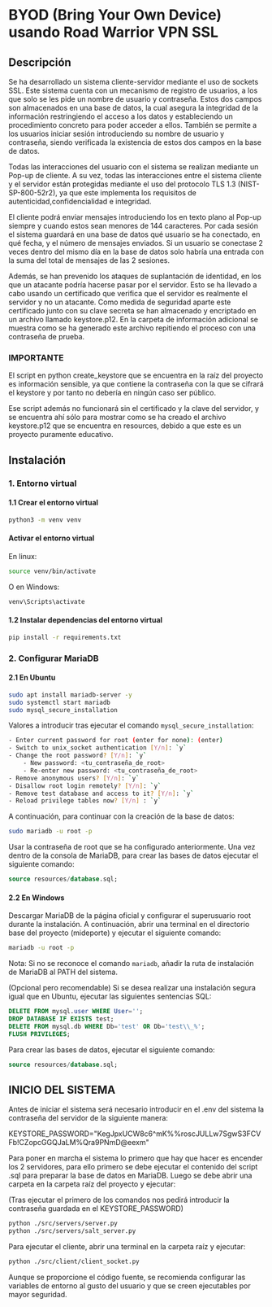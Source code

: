 # BYOD (Bring Your Own Device) usando Road Warrior VPN SSL

## Descripción

Se ha desarrollado un sistema cliente-servidor mediante el uso de sockets SSL. Este sistema cuenta con un mecanismo de registro de usuarios, a los que solo se les pide un nombre de usuario y contraseña. Estos dos campos son almacenados en una base de datos, la cual asegura la integridad de la información restringiendo el acceso a los datos y estableciendo un procedimiento concreto para poder acceder a ellos. También se permite a los usuarios iniciar sesión introduciendo su nombre de usuario y contraseña, siendo verificada la existencia de estos dos campos en la base de datos.

Todas las interacciones del usuario con el sistema se realizan mediante un Pop-up de cliente. A su vez, todas las interacciones entre el sistema cliente y el servidor están protegidas mediante el uso del protocolo TLS 1.3 (NIST-SP-800-52r2), ya que este implementa los requisitos de autenticidad,confidencialidad e integridad.

El cliente podrá enviar mensajes introduciendo los en texto plano al Pop-up siempre y cuando estos sean menores de 144 caracteres. Por cada sesión el sistema guardará en una base de datos qué usuario se ha conectado, en qué fecha, y el número de mensajes enviados. Si un usuario se conectase 2 veces dentro del mismo día en la base de datos solo habría una entrada con la suma del total de mensajes de las 2 sesiones.

Además, se han prevenido los ataques de suplantación de identidad, en los que un atacante podría hacerse pasar por el servidor. Esto se ha llevado a cabo usando un certificado que verifica que el servidor es realmente el servidor y no un atacante. Como medida de seguridad aparte este certificado junto con su clave secreta se han almacenado y encriptado en un archivo llamado keystore.p12. En la carpeta de información adicional se muestra como se ha generado este archivo repitiendo el proceso con una contraseña de prueba.


### IMPORTANTE

El script en python create_keystore que se encuentra en la raíz del proyecto es información sensible, ya que contiene la contraseña con la que se cifrará el keystore y por tanto no debería en ningún caso ser público. 

Ese script además no funcionará sin el certificado y la clave del servidor, y se encuentra ahí sólo para mostrar como se ha creado el archivo keystore.p12 que se encuentra en resources, debido a que este es un proyecto puramente educativo.


## Instalación

### 1. Entorno virtual
#### 1.1 Crear el entorno virtual
```bash
python3 -m venv venv
```
#### Activar el entorno virtual
En linux: 
```bash
source venv/bin/activate  
```
O en Windows: 

```bash
venv\Scripts\activate
```

#### 1.2 Instalar dependencias del entorno virtual
```bash
pip install -r requirements.txt
```

### 2. Configurar MariaDB
#### 2.1 En Ubuntu
```bash
sudo apt install mariadb-server -y
sudo systemctl start mariadb
sudo mysql_secure_installation
```
Valores a introducir tras ejecutar el comando `mysql_secure_installation`:
```bash
- Enter current password for root (enter for none): (enter)
- Switch to unix_socket authentication [Y/n]: `y`
- Change the root password? [Y/n]: `y`
    - New password: <tu_contraseña_de_root>
    - Re-enter new password: <tu_contraseña_de_root>
- Remove anonymous users? [Y/n]: `y`
- Disallow root login remotely? [Y/n]: `y` 
- Remove test database and access to it? [Y/n]: `y`
- Reload privilege tables now? [Y/n] : `y`
```
A continuación, para continuar con la creación de la base de datos:
```bash
sudo mariadb -u root -p
```
Usar la contraseña de root que se ha configurado anteriormente. Una vez dentro de la consola de MariaDB, para crear las bases de datos ejecutar el siguiente comando:
```sql
source resources/database.sql;
```

#### 2.2 En Windows
Descargar MariaDB de la página oficial y configurar el superusuario root durante la instalación. A continuación, abrir una terminal en el directorio base del proyecto (mideporte) y ejecutar el siguiente comando:
```bash
mariadb -u root -p
```
Nota: Si no se reconoce el comando `mariadb`, añadir la ruta de instalación de MariaDB al PATH del sistema.

(Opcional pero recomendable) Si se desea realizar una instalación segura igual que en Ubuntu, ejecutar las siguientes sentencias SQL:
```sql
DELETE FROM mysql.user WHERE User='';
DROP DATABASE IF EXISTS test;
DELETE FROM mysql.db WHERE Db='test' OR Db='test\\_%';
FLUSH PRIVILEGES;
```	
Para crear las bases de datos, ejecutar el siguiente comando:
```sql
source resources/database.sql;
```


## INICIO DEL SISTEMA

Antes de iniciar el sistema será necesario introducir en el .env del sistema la contraseña del servidor de la siguiente manera:

KEYSTORE_PASSWORD="KegJpxUCW8c6^mK%%roscJULLw7SgwS3FCVFb!CZopcGGQJaLM%Qra9PNmD@eexm" 

Para poner en marcha el sistema lo primero que hay que hacer es encender los 2 servidores, para ello primero se debe ejecutar el contenido del script .sql para preparar la base de datos en MariaDB. Luego se debe abrir una carpeta en la carpeta raíz del proyecto y ejecutar:

 (Tras ejecutar el primero de los comandos nos pedirá introducir la contraseña guardada en el KEYSTORE_PASSWORD)
```bash
python ./src/servers/server.py 
python ./src/servers/salt_server.py
```

Para ejecutar el cliente, abrir una terminal en la carpeta raíz y ejecutar:
```bash
python ./src/client/client_socket.py
```

Aunque se proporcione el código fuente, se recomienda configurar las variables de entorno al gusto del usuario y que se creen ejecutables por mayor seguridad.
